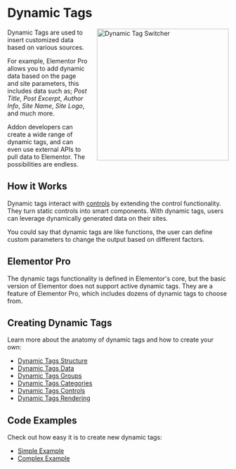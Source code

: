 # Dynamic Tags

<Badge type="tip" vertical="top" text="Elementor Core" /> <Badge type="warning" vertical="top" text="Advanced" />

<img src="/assets/img/dynamic-tag-switcher.png" alt="Dynamic Tag Switcher" style="float: right; width: 300px; margin-left: 20px; margin-bottom: 20px;">

Dynamic Tags are used to insert customized data based on various sources.

For example, Elementor Pro allows you to add dynamic data based on the page and site parameters, this includes data such as; *Post Title*, *Post Excerpt*, *Author Info*, *Site Name*, *Site Logo*, and much more.

Addon developers can create a wide range of dynamic tags, and can even use external APIs to pull data to Elementor. The possibilities are endless.

## How it Works

Dynamic tags interact with [controls](/controls/) by extending the control functionality. They turn static controls into smart components. With dynamic tags, users can leverage dynamically generated data on their sites.

You could say that dynamic tags are like functions, the user can define custom parameters to change the output based on different factors.

## Elementor Pro

The dynamic tags functionality is defined in Elementor's core, but the basic version of Elementor does not support active dynamic tags. They are a feature of Elementor Pro, which includes dozens of dynamic tags to choose from.

## Creating Dynamic Tags

Learn more about the anatomy of dynamic tags and how to create your own:

* [Dynamic Tags Structure](./dynamic-tags-structure)
* [Dynamic Tags Data](./dynamic-tags-data)
* [Dynamic Tags Groups](./dynamic-tags-groups)
* [Dynamic Tags Categories](./dynamic-tags-categories)
* [Dynamic Tags Controls](./dynamic-tags-controls)
* [Dynamic Tags Rendering](./dynamic-tags-rendering)

## Code Examples

Check out how easy it is to create new dynamic tags:

* [Simple Example](./simple-example)
* [Complex Example](./complex-example)
